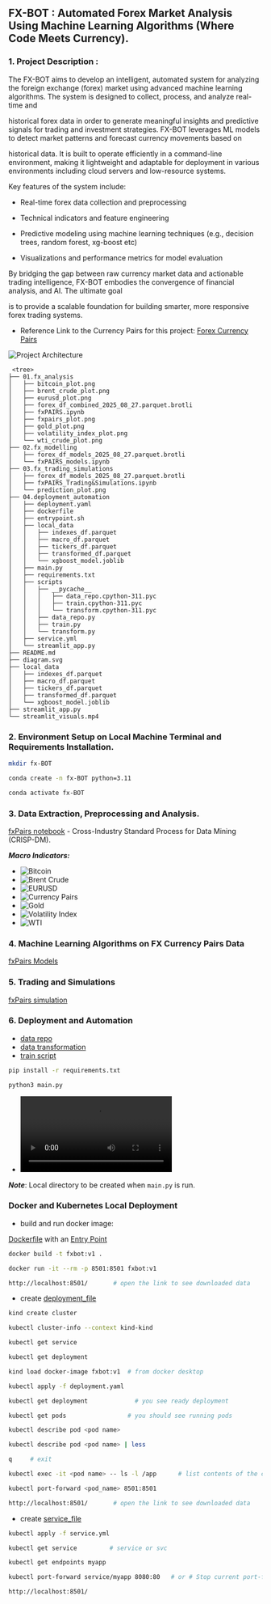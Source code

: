## FX-BOT : Automated Forex Market Analysis Using Machine Learning Algorithms (Where Code Meets Currency).

### 1. Project Description :

The FX-BOT aims to develop an intelligent, automated system for analyzing the foreign exchange (forex) market using advanced machine learning algorithms. The system is designed to collect, process, and analyze real-time and 

historical forex data in order to generate meaningful insights and predictive signals for trading and investment strategies. FX-BOT leverages ML models to detect market patterns and forecast currency movements based on 

historical data. It is built to operate efficiently in a command-line environment, making it lightweight and adaptable for deployment in various environments including cloud servers and low-resource systems.

Key features of the system include:

* Real-time forex data collection and preprocessing

* Technical indicators and feature engineering

* Predictive modeling using machine learning techniques (e.g., decision trees, random forest, xg-boost etc)

* Visualizations and performance metrics for model evaluation

By bridging the gap between raw currency market data and actionable trading intelligence, FX-BOT embodies the convergence of financial analysis, and AI. The ultimate goal 

is to provide a scalable foundation for building smarter, more responsive forex trading systems.

* Reference Link to the Currency Pairs for this project:
[Forex Currency Pairs](https://finance.yahoo.com/markets/currencies/)


![Project Architecture](diagram.svg)

```
 <tree>
├── 01.fx_analysis
│   ├── bitcoin_plot.png
│   ├── brent_crude_plot.png
│   ├── eurusd_plot.png
│   ├── forex_df_combined_2025_08_27.parquet.brotli
│   ├── fxPAIRS.ipynb
│   ├── fxpairs_plot.png
│   ├── gold_plot.png
│   ├── volatility_index_plot.png
│   └── wti_crude_plot.png
├── 02.fx_modelling
│   ├── forex_df_models_2025_08_27.parquet.brotli
│   └── fxPAIRS_models.ipynb
├── 03.fx_trading_simulations
│   ├── forex_df_models_2025_08_27.parquet.brotli
│   ├── fxPAIRS_Trading&Simulations.ipynb
│   └── prediction_plot.png
├── 04.deployment_automation
│   ├── deployment.yaml
│   ├── dockerfile
│   ├── entrypoint.sh
│   ├── local_data
│   │   ├── indexes_df.parquet
│   │   ├── macro_df.parquet
│   │   ├── tickers_df.parquet
│   │   ├── transformed_df.parquet
│   │   └── xgboost_model.joblib
│   ├── main.py
│   ├── requirements.txt
│   ├── scripts
│   │   ├── __pycache__
│   │   │   ├── data_repo.cpython-311.pyc
│   │   │   ├── train.cpython-311.pyc
│   │   │   └── transform.cpython-311.pyc
│   │   ├── data_repo.py
│   │   ├── train.py
│   │   └── transform.py
│   ├── service.yml
│   └── streamlit_app.py
├── README.md
├── diagram.svg
├── local_data
│   ├── indexes_df.parquet
│   ├── macro_df.parquet
│   ├── tickers_df.parquet
│   ├── transformed_df.parquet
│   └── xgboost_model.joblib
├── streamlit_app.py
└── streamlit_visuals.mp4
```

### 2. Environment Setup on Local Machine Terminal and Requirements Installation.

```bash
mkdir fx-BOT

conda create -n fx-BOT python=3.11

conda activate fx-BOT
```

### 3. Data Extraction, Preprocessing and Analysis. 
[fxPairs notebook](01.fx_analysis/fxPAIRS.ipynb) - Cross-Industry Standard Process for Data Mining (CRISP-DM). 

***Macro Indicators:***

* ![Bitcoin](01.fx_analysis/bitcoin_plot.png)
* ![Brent Crude](01.fx_analysis/brent_crude_plot.png)
* ![EURUSD](01.fx_analysis/eurusd_plot.png)
* ![Currency Pairs](01.fx_analysis/fxpairs_plot.png)
* ![Gold](01.fx_analysis/gold_plot.png)
* ![Volatility Index](01.fx_analysis/volatility_index_plot.png)
* ![WTI](01.fx_analysis/wti_crude_plot.png)


### 4. Machine Learning Algorithms on FX Currency Pairs Data
[fxPairs Models](02.fx_modelling/fxPAIRS_models.ipynb)

### 5. Trading and Simulations
[fxPairs simulation](03.fx_trading_simulations/fxPAIRS_Trading&Simulations.ipynb)

### 6. Deployment and Automation
* [data repo](04.deployment_automation/scripts/data_repo.py)
* [data transformation](04.deployment_automation/scripts/transform.py)
* [train script](04.deployment_automation/scripts/train.py)

```bash
pip install -r requirements.txt

python3 main.py
```
* ![Streamlit Interface](streamlit_visuals.mp4)

***Note***: Local directory to be created when ``main.py`` is run.

### Docker and Kubernetes Local Deployment

* build and run docker image:

[Dockerfile](04.deployment_automation/dockerfile) with an [Entry Point](04.deployment_automation/entrypoint.sh)

```bash
docker build -t fxbot:v1 .

docker run -it --rm -p 8501:8501 fxbot:v1    

http://localhost:8501/       # open the link to see downloaded data
```

* create [deployment_file](04.deployment_automation/deployment.yaml)

```bash
kind create cluster

kubectl cluster-info --context kind-kind

kubectl get service

kubectl get deployment

kind load docker-image fxbot:v1  # from docker desktop

kubectl apply -f deployment.yaml

kubectl get deployment             # you see ready deployment

kubectl get pods                 # you should see running pods

kubectl describe pod <pod name>

kubectl describe pod <pod name> | less

q     # exit 

kubectl exec -it <pod name> -- ls -l /app      # list contents of the container

kubectl port-forward <pod_name> 8501:8501

http://localhost:8501/       # open the link to see downloaded data
```

* create [service_file](04.deployment_automation/service.yml)

```bash
kubectl apply -f service.yml

kubectl get service         # service or svc

kubectl get endpoints myapp

kubectl port-forward service/myapp 8080:80   # or # Stop current port-forward with Ctrl+C, then: (kubectl port-forward <pod name> 8080:8501)

http://localhost:8501/
```
